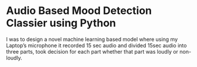 # Audio Based Mood Detection Classier using Python

I was to design a novel machine learning based model where using my Laptop’s microphone it recorded
15 sec audio and divided 15sec audio into three parts, took decision for each part whether that part
was loudly or non-loudly.
